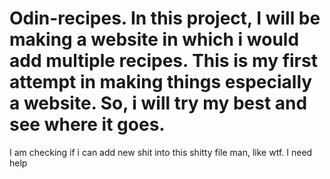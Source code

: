 # Odin-recipes. In this project, I will be making a website in which i would add multiple recipes. This is my first attempt in making things especially a website. So, i will try my best and see where it goes.
I am checking if i can add new shit into this shitty file man, like wtf. I need help